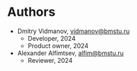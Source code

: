 # Authors

*  Dmitry Vidmanov, <vidmanov@bmstu.ru>
    * Developer, 2024
    * Product owner, 2024
*  Alexander Alfimtsev, <alfim@bmstu.ru>
    * Reviewer, 2024